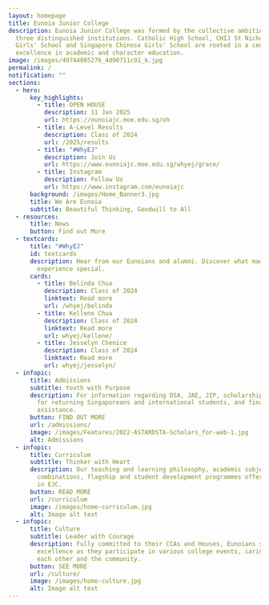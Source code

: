 ```yaml
---
layout: homepage
title: Eunoia Junior College
description: Eunoia Junior College was formed by the collective ambition of
  three distinguished institutions. Catholic High School, CHIJ St Nicholas
  Girls' School and Singapore Chinese Girls' School are rooted in a century of
  excellence in academic and character education.
image: /images/49744085276_4d90711c91_k.jpg
permalink: /
notification: ""
sections:
  - hero:
      key_highlights:
        - title: OPEN HOUSE
          description: 11 Jan 2025
          url: https://eunoiajc.moe.edu.sg/oh
        - title: A-Level Results
          description: Class of 2024
          url: /2025/results
        - title: "#WhyEJ"
          description: Join Us
          url: https://www.eunoiajc.moe.edu.sg/whyej/grace/
        - title: Instagram
          description: Follow Us
          url: https://www.instagram.com/eunoiajc
      background: /images/Home_Banner3.jpg
      title: We Are Eunoia
      subtitle: Beautiful Thinking, Goodwill to All
  - resources:
      title: News
      button: Find out More
  - textcards:
      title: "#WhyEJ"
      id: textcards
      description: Hear from our Eunoians and alumni. Discover what made their Eunoia
        experience special.
      cards:
        - title: Belinda Chua
          description: Class of 2024
          linktext: Read more
          url: /whyej/belinda
        - title: Kellene Chua
          description: Class of 2024
          linktext: Read more
          url: whyej/kellene/
        - title: Jesselyn Chenice
          description: Class of 2024
          linktext: Read more
          url: whyej/jesselyn/
  - infopic:
      title: Admissions
      subtitle: Youth with Purpose
      description: For information regarding DSA, JAE, JIP, scholarships, admissions
        for returning Singaporeans and international students, and financial
        assistance.
      button: FIND OUT MORE
      url: /admissions/
      image: /images/Features/2022-ASTARDSTA-Scholars_for-web-1.jpg
      alt: Admissions
  - infopic:
      title: Curriculum
      subtitle: Thinker with Heart
      description: Our teaching and learning philosophy, academic subjects and
        combinations, flagship and student development programmes offered here
        in EJC.
      button: READ MORE
      url: /curriculum
      image: /images/home-curriculum.jpg
      alt: Image alt text
  - infopic:
      title: Culture
      subtitle: Leader with Courage
      description: Fully committed to their CCAs and Houses, Eunoians strive for
        excellence as they participate in various college events, caring for
        each other and the community.
      button: SEE MORE
      url: /culture/
      image: /images/home-culture.jpg
      alt: Image alt text
---
```

